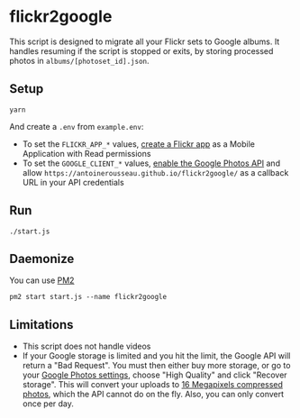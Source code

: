 # flickr2google

This script is designed to migrate all your Flickr sets to Google albums.
It handles resuming if the script is stopped or exits, by storing processed photos in `albums/[photoset_id].json`.

## Setup

    yarn

And create a `.env` from `example.env`:

- To set the `FLICKR_APP_*` values, [create a Flickr app](https://www.flickr.com/services/apps/create/apply/) as a Mobile Application with Read permissions
- To set the `GOOGLE_CLIENT_*` values, [enable the Google Photos API](https://developers.google.com/photos/library/guides/get-started?hl=fr) and allow `https://antoinerousseau.github.io/flickr2google/` as a callback URL in your API credentials

## Run

    ./start.js

## Daemonize

You can use [PM2](https://github.com/Unitech/pm2)

    pm2 start start.js --name flickr2google

## Limitations

- This script does not handle videos
- If your Google storage is limited and you hit the limit, the Google API will return a "Bad Request". You must then either buy more storage, or go to your [Google Photos settings](https://photos.google.com/settings), choose "High Quality" and click "Recover storage". This will convert your uploads to [16 Megapixels compressed photos](https://support.google.com/photos/answer/6220791), which the API cannot do on the fly. Also, you can only convert once per day.
